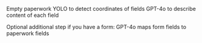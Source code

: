
Empty paperwork
YOLO to detect coordinates of fields
GPT-4o to describe content of each field

Optional additional step if you have a form:
GPT-4o maps form fields to paperwork fields